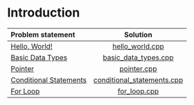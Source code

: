 # Introduction

|     Problem statement      |            Solution            |
|:---------------------------|:------------------------------:|
| [Hello, World!][]          | [hello_world.cpp][]            |
| [Basic Data Types][]       | [basic_data_types.cpp][]       |
| [Pointer][]                | [pointer.cpp][]                |
| [Conditional Statements][] | [conditional_statements.cpp][] |
| [For Loop][]               | [for_loop.cpp][]               |

[Hello, World!]:          https://www.hackerrank.com/challenges/cpp-hello-world
[Basic Data Types]:       https://www.hackerrank.com/challenges/c-tutorial-basic-data-types
[Pointer]:                https://www.hackerrank.com/challenges/c-tutorial-pointer
[Conditional Statements]: https://www.hackerrank.com/challenges/c-tutorial-conditional-if-else
[For Loop]:               https://www.hackerrank.com/challenges/c-tutorial-for-loop

[hello_world.cpp]:            hello_world.cpp
[basic_data_types.cpp]:       basic_data_types.cpp
[pointer.cpp]:                pointer.cpp
[conditional_statements.cpp]: conditional_statements.cpp
[for_loop.cpp]:               for_loop.cpp
